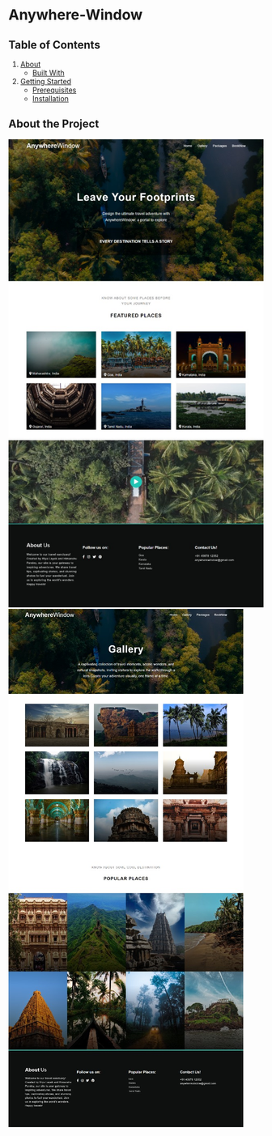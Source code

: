 # Anywhere-Window

## Table of Contents

1. [About](#about)
      - [Built With](#built_with)
2.  [Getting Started](#getting-started)
    - [Prerequisites](#prerequisites)
    - [Installation](#installation)

## About the Project
<img src="https://github.com/Himanshugithup/Anywhere-Window/blob/main/travel%20itinerary%20plan/images/Leave%20you%20footprints.jpeg">
<img src="https://github.com/Himanshugithup/Anywhere-Window/blob/main/travel%20itinerary%20plan/images/gallry%20page.jpeg?raw=true">

